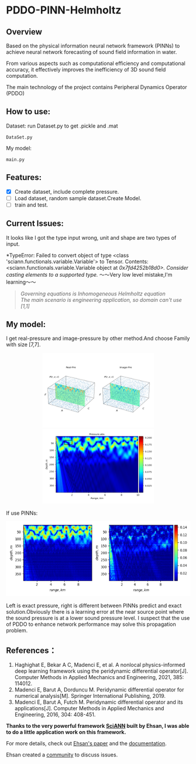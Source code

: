 # PDDO-PINN-Helmholtz
## Overview
Based on the physical information neural network framework (PINNs) to achieve neural network forecasting of sound field information in water.

From various aspects such as computational efficiency and computational accuracy, it effectively improves the inefficiency of 3D sound field computation.

The main technology of the project contains Peripheral Dynamics Operator (PDDO)

## How to use:

Dataset: run Dataset.py to get .pickle and .mat
```
DataSet.py
```

My model:
```
main.py
```
## Features:
- [x] Create dataset, include complete pressure.
- [ ] Load dataset, random sample dataset.Create Model. 
- [ ] train and test.

## Current Issues: 
It looks like I got the type input wrong, unit and shape are two types of input.

*TypeError: Failed to convert object of type <class 'sciann.functionals.variable.Variable'> to Tensor. Contents: <sciann.functionals.variable.Variable object at *0x7fd4252b18d0>. Consider casting elements to a supported type.* ～～Very low level mistake,I'm learning～～

>*Governing equations is Inhomogeneous Helmholtz equation*  
>*The main scenario is engineering application, so domain can't use [1,1]*

## My model:  
I get real-pressure and image-pressure by other method.And choose Family with size [7,7].  

<p align="center">
  <img src="./figures/fig6.png" width="306" height="205">
  <img src="./figures/fig5.png" width="306" height="205">
</p>

If use PINNs: 
<p align="center">
  <img src="./figures/fig5-1.png" width="606" height="205">
</p>

Left is exact pressure, right is different between PINNs predict and exact solution.Obviously there is a learning error at the near source point where the sound pressure is at a lower sound pressure level. I suspect that the use of PDDO to enhance network performance may solve this propagation problem.
## References：
1. Haghighat E, Bekar A C, Madenci E, et al. A nonlocal physics-informed deep learning framework using the peridynamic differential operator[J]. Computer Methods in Applied Mechanics and Engineering, 2021, 385: 114012.
2. Madenci E, Barut A, Dorduncu M. Peridynamic differential operator for numerical analysis[M]. Springer International Publishing, 2019.
3. Madenci E, Barut A, Futch M. Peridynamic differential operator and its applications[J]. Computer Methods in Applied Mechanics and Engineering, 2016, 304: 408-451.

**Thanks to the very powerful framework [SciANN](https://github.com/sciann/sciann) built by Ehsan, I was able to do a little application work on this framework.**

For more details, check out [Ehsan's paper](https://arxiv.org/abs/2005.08803) and the [documentation](SciANN.com).

Ehsan created a [community](https://app.slack.com/client/T010WP0KD39/C010G71GXUJ) to discuss issues.
